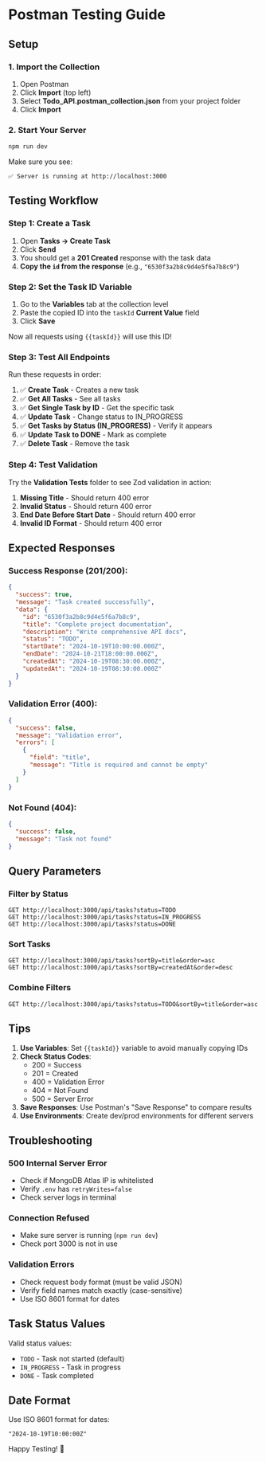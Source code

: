 # Postman Testing Guide

## Setup

### 1. Import the Collection

1. Open Postman
2. Click **Import** (top left)
3. Select **Todo_API.postman_collection.json** from your project folder
4. Click **Import**

### 2. Start Your Server

```bash
npm run dev
```

Make sure you see:

```
✅ Server is running at http://localhost:3000
```

## Testing Workflow

### Step 1: Create a Task

1. Open **Tasks → Create Task**
2. Click **Send**
3. You should get a **201 Created** response with the task data
4. **Copy the `id` from the response** (e.g., `"6530f3a2b8c9d4e5f6a7b8c9"`)

### Step 2: Set the Task ID Variable

1. Go to the **Variables** tab at the collection level
2. Paste the copied ID into the `taskId` **Current Value** field
3. Click **Save**

Now all requests using `{{taskId}}` will use this ID!

### Step 3: Test All Endpoints

Run these requests in order:

1. ✅ **Create Task** - Creates a new task
2. ✅ **Get All Tasks** - See all tasks
3. ✅ **Get Single Task by ID** - Get the specific task
4. ✅ **Update Task** - Change status to IN_PROGRESS
5. ✅ **Get Tasks by Status (IN_PROGRESS)** - Verify it appears
6. ✅ **Update Task to DONE** - Mark as complete
7. ✅ **Delete Task** - Remove the task

### Step 4: Test Validation

Try the **Validation Tests** folder to see Zod validation in action:

1. **Missing Title** - Should return 400 error
2. **Invalid Status** - Should return 400 error
3. **End Date Before Start Date** - Should return 400 error
4. **Invalid ID Format** - Should return 400 error

## Expected Responses

### Success Response (201/200):

```json
{
  "success": true,
  "message": "Task created successfully",
  "data": {
    "id": "6530f3a2b8c9d4e5f6a7b8c9",
    "title": "Complete project documentation",
    "description": "Write comprehensive API docs",
    "status": "TODO",
    "startDate": "2024-10-19T10:00:00.000Z",
    "endDate": "2024-10-21T18:00:00.000Z",
    "createdAt": "2024-10-19T08:30:00.000Z",
    "updatedAt": "2024-10-19T08:30:00.000Z"
  }
}
```

### Validation Error (400):

```json
{
  "success": false,
  "message": "Validation error",
  "errors": [
    {
      "field": "title",
      "message": "Title is required and cannot be empty"
    }
  ]
}
```

### Not Found (404):

```json
{
  "success": false,
  "message": "Task not found"
}
```

## Query Parameters

### Filter by Status

```
GET http://localhost:3000/api/tasks?status=TODO
GET http://localhost:3000/api/tasks?status=IN_PROGRESS
GET http://localhost:3000/api/tasks?status=DONE
```

### Sort Tasks

```
GET http://localhost:3000/api/tasks?sortBy=title&order=asc
GET http://localhost:3000/api/tasks?sortBy=createdAt&order=desc
```

### Combine Filters

```
GET http://localhost:3000/api/tasks?status=TODO&sortBy=title&order=asc
```

## Tips

1. **Use Variables**: Set `{{taskId}}` variable to avoid manually copying IDs
2. **Check Status Codes**:
   - 200 = Success
   - 201 = Created
   - 400 = Validation Error
   - 404 = Not Found
   - 500 = Server Error
3. **Save Responses**: Use Postman's "Save Response" to compare results
4. **Use Environments**: Create dev/prod environments for different servers

## Troubleshooting

### 500 Internal Server Error

- Check if MongoDB Atlas IP is whitelisted
- Verify `.env` has `retryWrites=false`
- Check server logs in terminal

### Connection Refused

- Make sure server is running (`npm run dev`)
- Check port 3000 is not in use

### Validation Errors

- Check request body format (must be valid JSON)
- Verify field names match exactly (case-sensitive)
- Use ISO 8601 format for dates

## Task Status Values

Valid status values:

- `TODO` - Task not started (default)
- `IN_PROGRESS` - Task in progress
- `DONE` - Task completed

## Date Format

Use ISO 8601 format for dates:

```
"2024-10-19T10:00:00Z"
```

Happy Testing! 🚀
